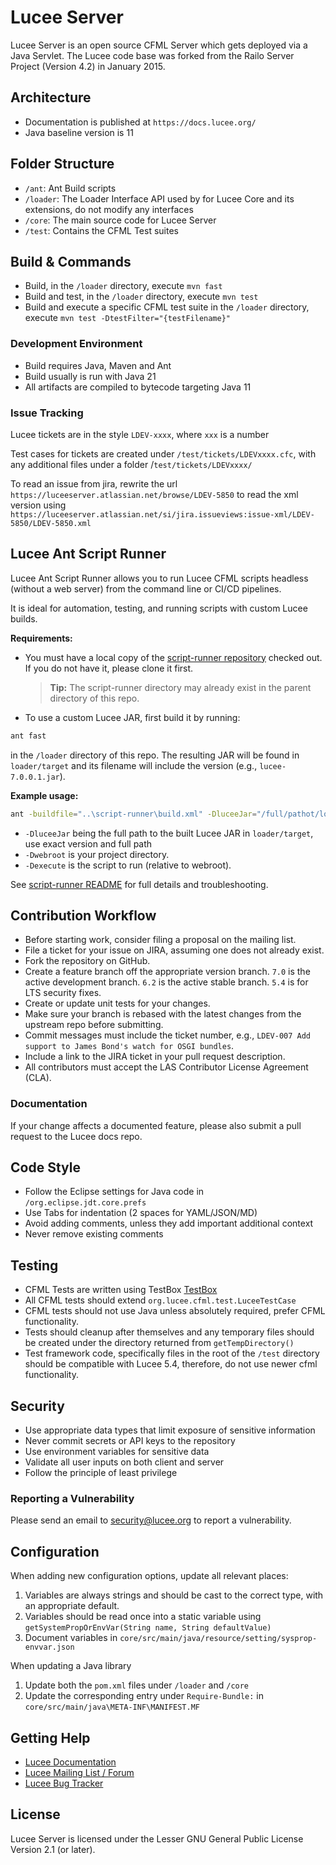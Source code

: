 # Lucee Server

Lucee Server is an open source CFML Server which gets deployed via a Java Servlet.
The Lucee code base was forked from the Railo Server Project (Version 4.2) in January 2015.

## Architecture

- Documentation is published at `https://docs.lucee.org/`
- Java baseline version is 11

## Folder Structure

- `/ant`: Ant Build scripts
- `/loader`: The Loader Interface API used by for Lucee Core and its extensions, do not modify any interfaces
- `/core`: The main source code for Lucee Server
- `/test`: Contains the CFML Test suites

## Build & Commands

- Build, in the `/loader` directory, execute `mvn fast`
- Build and test, in the `/loader` directory, execute `mvn test`
- Build and execute a specific CFML test suite in the `/loader` directory, execute `mvn test -DtestFilter="{testFilename}"`

### Development Environment

- Build requires Java, Maven and Ant
- Build usually is run with Java 21
- All artifacts are compiled to bytecode targeting Java 11

### Issue Tracking

Lucee tickets are in the style `LDEV-xxxx`, where `xxx` is a number

Test cases for tickets are created under `/test/tickets/LDEVxxxx.cfc`, with any additional files under a folder /`test/tickets/LDEVxxxx/`

To read an issue from jira, rewrite the url `https://luceeserver.atlassian.net/browse/LDEV-5850` to read the xml version using `https://luceeserver.atlassian.net/si/jira.issueviews:issue-xml/LDEV-5850/LDEV-5850.xml`

## Lucee Ant Script Runner

Lucee Ant Script Runner allows you to run Lucee CFML scripts headless (without a web server) from the command line or CI/CD pipelines.

It is ideal for automation, testing, and running scripts with custom Lucee builds.

**Requirements:**
- You must have a local copy of the [script-runner repository](https://github.com/lucee/script-runner) checked out.
  If you do not have it, please clone it first.
  > **Tip:** The script-runner directory may already exist in the parent directory of this repo.

- To use a custom Lucee JAR, first build it by running:

```sh
ant fast
```

in the `/loader` directory of this repo.
The resulting JAR will be found in `loader/target` and its filename will include the version (e.g., `lucee-7.0.0.1.jar`).

**Example usage:**

```sh
ant -buildfile="..\script-runner\build.xml" -DluceeJar="/full/pathot/loader/target/lucee-{version}.jar" -Dwebroot="D:\work\yourproject" -Dexecute="test.cfm"
```


- `-DluceeJar` being the full path to the built Lucee JAR in `loader/target`, use exact version and full path
- `-Dwebroot` is your project directory.
- `-Dexecute` is the script to run (relative to webroot).

See [script-runner README](https://github.com/lucee/script-runner/blob/main/README.md) for full details and troubleshooting.

## Contribution Workflow

- Before starting work, consider filing a proposal on the mailing list.
- File a ticket for your issue on JIRA, assuming one does not already exist.
- Fork the repository on GitHub.
- Create a feature branch off the appropriate version branch. `7.0` is the active development branch. `6.2` is the active stable branch. `5.4` is for LTS security fixes.
- Create or update unit tests for your changes.
- Make sure your branch is rebased with the latest changes from the upstream repo before submitting.
- Commit messages must include the ticket number, e.g., `LDEV-007 Add support to James Bond's watch for OSGI bundles`.
- Include a link to the JIRA ticket in your pull request description.
- All contributors must accept the LAS Contributor License Agreement (CLA).

### Documentation

If your change affects a documented feature, please also submit a pull request to the Lucee docs repo.

## Code Style

- Follow the Eclipse settings for Java code in `/org.eclipse.jdt.core.prefs`
- Use Tabs for indentation (2 spaces for YAML/JSON/MD)
- Avoid adding comments, unless they add important additional context
- Never remove existing comments

## Testing

- CFML Tests are written using TestBox [TestBox](https://testbox.ortusbooks.com/)
- All CFML tests should extend `org.lucee.cfml.test.LuceeTestCase`
- CFML tests should not use Java unless absolutely required, prefer CFML functionality.
- Tests should cleanup after themselves and any temporary files should be created under the directory returned from `getTempDirectory()`
- Test framework code, specifically files in the root of the `/test` directory should be compatible with Lucee 5.4, therefore, do not use newer cfml functionality.

## Security

- Use appropriate data types that limit exposure of sensitive information
- Never commit secrets or API keys to the repository
- Use environment variables for sensitive data
- Validate all user inputs on both client and server
- Follow the principle of least privilege

### Reporting a Vulnerability

Please send an email to security@lucee.org to report a vulnerability.

## Configuration

When adding new configuration options, update all relevant places:

1. Variables are always strings and should be cast to the correct type, with an appropriate default.
2. Variables should be read once into a static variable using `getSystemPropOrEnvVar(String name, String defaultValue)`
3. Document variables in `core/src/main/java/resource/setting/sysprop-envvar.json`

When updating a Java library

1. Update both the `pom.xml` files under `/loader` and `/core`
2. Update the corresponding entry under `Require-Bundle:` in `core/src/main/java\META-INF\MANIFEST.MF`

## Getting Help

- [Lucee Documentation](https://docs.lucee.org/)
- [Lucee Mailing List / Forum](https://dev.lucee.org/)
- [Lucee Bug Tracker](https://luceeserver.atlassian.net/)

## License

Lucee Server is licensed under the Lesser GNU General Public License Version 2.1 (or later).
